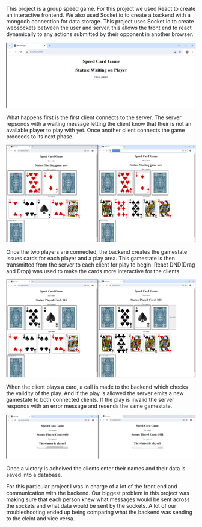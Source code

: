 This project is a group speed game. For this project we used React to create an interactive frontend. We also used Socket.io to create a backend with a mongodb connection for data storage. This project uses Socket.io to create websockets between the user and server, this allows the front end to react dynamically to any actions submitted by their opponent in another browser.

![Waiting for player screen](WaitingForPlayer.PNG)

What happens first is the first client connects to the server. The server repsonds with a waiting message letting the client know that their is not an available player to play with yet. Once another client connects the game proceeds to its next phase.

![Two players connecterd screen](TwoPlayersConnected.PNG)

Once the two players are connected, the backend creates the gamestate issues cards for each player and a play area. This gamestate is then transmitted from the server to each client for play to begin. React DND(Drag and Drop) was used to make the cards more interactive for the clients.

![Players playing cards screen](PlayerCards.PNG)

When the client plays a card, a call is made to the backend which checks the validity of the play. And if the play is allowed the server emits a new gamestate to both connected clients. If the play is invalid the server responds with an error message and resends the same gamestate.

![Victory screen](VictoryScreen.PNG)

Once a victory is acheived the clients enter their names and their data is saved into a database.

For this particular project I was in charge of a lot of the front end and communication with the backend. Our biggest problem in this project was making sure that each person knew what messages would be sent across the sockets and what data would be sent by the sockets. A lot of our troubleshooting ended up being comparing what the backend was sending to the cleint and vice versa.
